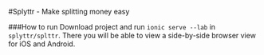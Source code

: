 #Splyttr - Make splitting money easy

###How to run
Download project and run `ionic serve --lab` in `splyttr/splttr`. There you will be able to view a side-by-side browser view for iOS and Android. 
